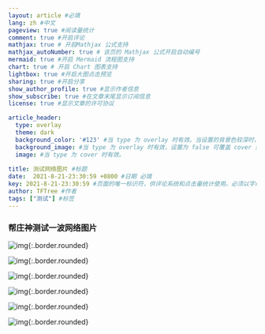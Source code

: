 ```yaml
---
layout: article #必填
lang: zh #中文
pageview: true #阅读量统计
comment: true #开启评论
mathjax: true # 开启Mathjax 公式支持
mathjax_autoNumber: true # 该页的 Mathjax 公式开启自动编号
mermaid: true #开启 Mermaid 流程图支持
chart: true # 开启 Chart 图表支持
lightbox: true #开启大图点击预览
sharing: true #开启分享
show_author_profile: true #显示作者信息
show_subscribe: true #在文章末尾显示订阅信息
license: true #显示文章的许可协议

article_header:
  type: overlay
  theme: dark
  background_color: '#123' #当 type 为 overlay 时有效。当设置的背景色较深时，你需要设置 theme 为 dark。
  background_image: #当 type 为 overlay 时有效，设置为 false 可覆盖 cover 禁止背景图片。
  image: #当 type 为 cover 时有效。
  
title: 测试网络图片 #标题
date:  2021-8-21-23:30:59 +0800 #日期 必填
key: 2021-8-21-23:30:59 #页面的唯一标识符，供评论系统和点击量统计使用。必须以字母（[A-Za-z]）开头，其后可以接若干字母、数字（[0-9]）、连字符（-）、下划线（_）、冒号（:）和小数点（.）。
author: TFTree #作者
tags: ["测试"] #标签
---
```


### 帮庄神测试一波网络图片

![img](\images\2021-08-21-测试网络图片\6f2642a7d933c895c534cd3ec61373f08202002a.jpg){:.border.rounded}

![img](\images\2021-08-21-测试网络图片\e224cffc1e178a8295772ae5e103738da977e82a.jpg){:.border.rounded}

![img](\images\2021-08-21-测试网络图片\c18987d6277f9e2f467e484d0830e924b899f32a.jpg){:.border.rounded}

![img](\images\2021-08-21-测试网络图片\c61ca8d3fd1f4134497f503b321f95cad1c85e29.jpg){:.border.rounded}

![img](\images\2021-08-21-测试网络图片\b2190ef41bd5ad6eddb231af96cb39dbb6fd3c29.jpg){:.border.rounded}

![img](\images\2021-08-21-测试网络图片\12894710b912c8fc3079a388eb039245d78821eb.jpg){:.border.rounded}